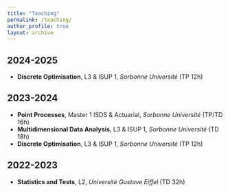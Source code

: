 ```yaml
---
title: "Teaching"
permalink: /teaching/
author_profile: true
layout: archive
---
```

## 2024-2025
- **Discrete Optimisation**, L3 & ISUP 1, *Sorbonne Université* (TP 12h)

## 2023-2024
- **Point Processes**, Master 1 ISDS & Actuarial, *Sorbonne Université* (TP/TD 16h)
- **Multidimensional Data Analysis**, L3 & ISUP 1, *Sorbonne Université* (TD 18h)
- **Discrete Optimisation**, L3 & ISUP 1, *Sorbonne Université* (TP 12h)

## 2022-2023
- **Statistics and Tests**, L2, *Université Gustave Eiffel* (TD 32h)

